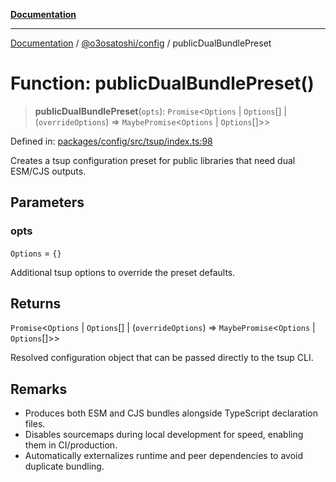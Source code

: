 [**Documentation**](../../../README.md)

***

[Documentation](../../../README.md) / [@o3osatoshi/config](../README.md) / publicDualBundlePreset

# Function: publicDualBundlePreset()

> **publicDualBundlePreset**(`opts`): `Promise`\<`Options` \| `Options`[] \| (`overrideOptions`) => `MaybePromise`\<`Options` \| `Options`[]\>\>

Defined in: [packages/config/src/tsup/index.ts:98](https://github.com/o3osatoshi/experiment/blob/67ff251451cab829206391b718d971ec20ce4dfb/packages/config/src/tsup/index.ts#L98)

Creates a tsup configuration preset for public libraries that need dual ESM/CJS outputs.

## Parameters

### opts

`Options` = `{}`

Additional tsup options to override the preset defaults.

## Returns

`Promise`\<`Options` \| `Options`[] \| (`overrideOptions`) => `MaybePromise`\<`Options` \| `Options`[]\>\>

Resolved configuration object that can be passed directly to the tsup CLI.

## Remarks

- Produces both ESM and CJS bundles alongside TypeScript declaration files.
- Disables sourcemaps during local development for speed, enabling them in CI/production.
- Automatically externalizes runtime and peer dependencies to avoid duplicate bundling.
